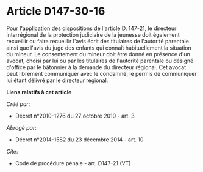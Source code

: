 # Article D147-30-16

Pour l'application des dispositions de l'article D. 147-21, le directeur interrégional de la protection judiciaire de la
jeunesse doit également recueillir ou faire recueillir l'avis écrit des titulaires de l'autorité parentale ainsi que l'avis
du juge des enfants qui connaît habituellement la situation du mineur. Le consentement du mineur doit être donné en présence
d'un avocat, choisi par lui ou par les titulaires de l'autorité parentale ou désigné d'office par le bâtonnier à la demande
du directeur régional. Cet avocat peut librement communiquer avec le condamné, le permis de communiquer lui étant délivré par
le directeur régional.

**Liens relatifs à cet article**

_Créé par_:

  - Décret n°2010-1276 du 27 octobre 2010 - art. 3

_Abrogé par_:

  - Décret n°2014-1582 du 23 décembre 2014 - art. 10

_Cite_:

  - Code de procédure pénale - art. D147-21 (VT)
